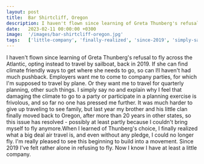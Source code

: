 ```yaml
---
layout: post
title:  Bar Shirtcliff, Oregon
description: I haven't flown since learning of Greta Thunberg's refusal to fly across the Atlantic, opting instead to travel by sailboat, back in 2019. If she can ...
date:   2023-02-11 00:00:00 +0300
image:  '/images/bar-shirtcliff-oregon.jpg'
tags:   ['little-company', 'finally-realized', 'since-2019', 'simply-say', 'really-pleased', 'quarterly-planning', 'planning-exercise', 'opting-instead']
---
```

I haven't flown since learning of Greta Thunberg's refusal to fly across the Atlantic, opting instead to travel by sailboat, back in 2019. If she can find climate friendly ways to get where she needs to go, so can I!I haven't had much pushback. Employers want me to come to company parties, for which I'm supposed to travel by plane. Or they want me to travel for quarterly planning, other such things. I simply say no and explain why I feel that damaging the climate to go to a party or participate in a planning exercise is frivolous, and so far no one has pressed me further. It was much harder to give up traveling to see family, but last year my brother and his little clan finally moved back to Oregon, after more than 20 years in other states, so this issue has resolved - possibly at least partly because I couldn't bring myself to fly anymore.When I learned of Thunberg's choice, I finally realized what a big deal air travel is, and even without any pledge, I could no longer fly. I'm really pleased to see this beginning to build into a movement. Since 2019 I've felt rather alone in refusing to fly. Now I know I have at least a little company.

